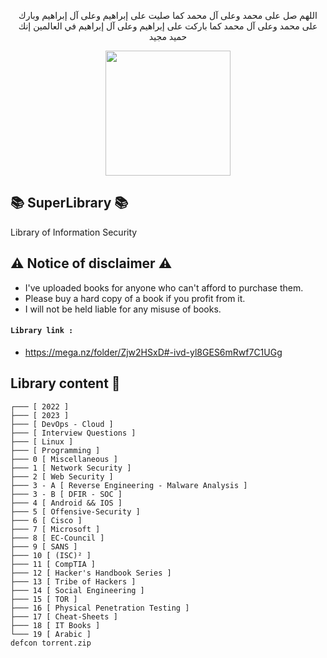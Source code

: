 <p align="center">اللهم صل على محمد وعلى آل محمد كما صليت على إبراهيم وعلى آل إبراهيم وبارك على محمد وعلى آل محمد كما باركت على إبراهيم وعلى آل إبراهيم في العالمين إنك حميد مجيد</p>
<div id="header" align="center">
  <img src="https://external-content.duckduckgo.com/iu/?u=https%3A%2F%2Fres.cloudinary.com%2Fteepublic%2Fimage%2Fprivate%2Fs--wLJltuBz--%2Ft_Preview%2Fb_rgb%3A000000%2Cc_limit%2Cf_auto%2Ch_630%2Cq_90%2Cw_630%2Fv1590437467%2Fproduction%2Fdesigns%2F10586517_0.jpg&f=1&nofb=1&ipt=35ce6e0785de71a920bfa78c33729f8dbf6da47370bf4ac1829c1f440ef54933&ipo=images" style="width:200px;height:200px">
</div>

## 📚 SuperLibrary 📚
Library of Information Security

## ⚠️ Notice of disclaimer ⚠️
- I've uploaded books for anyone who can't afford to purchase them.
- Please buy a hard copy of a book if you profit from it.
- I will not be held liable for any misuse of books.


#### `Library link :`
- https://mega.nz/folder/Zjw2HSxD#-ivd-yl8GES6mRwf7C1UGg

## Library content 🧾
```
┌─── [ 2022 ]
├─── [ 2023 ]
├─── [ DevOps - Cloud ]
├─── [ Interview Questions ]
├─── [ Linux ]
├─── [ Programming ]
├─── 0 [ Miscellaneous ]
├─── 1 [ Network Security ]
├─── 2 [ Web Security ]
├─── 3 - A [ Reverse Engineering - Malware Analysis ]
├─── 3 - B [ DFIR - SOC ]
├─── 4 [ Android && IOS ]
├─── 5 [ Offensive-Security ]
├─── 6 [ Cisco ]
├─── 7 [ Microsoft ]
├─── 8 [ EC-Council ]
├─── 9 [ SANS ]
├─── 10 [ (ISC)² ]
├─── 11 [ CompTIA ]
├─── 12 [ Hacker's Handbook Series ]
├─── 13 [ Tribe of Hackers ]
├─── 14 [ Social Engineering ]
├─── 15 [ TOR ]
├─── 16 [ Physical Penetration Testing ]
├─── 17 [ Cheat-Sheets ]
├─── 18 [ IT Books ]
└─── 19 [ Arabic ]
defcon torrent.zip
```
